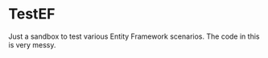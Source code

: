 TestEF
======

Just a sandbox to test various Entity Framework scenarios. The code in this is very messy.
